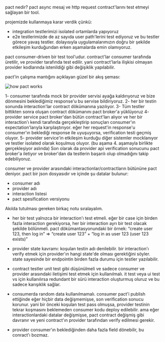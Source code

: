 pact nedir?
pact async mesaj ve http request contract'larını test etmeyi sağlayan bir tool.

projemizde kullanmaya karar verdik çünkü:
- integration testlerimizi isolated ortamlarda yapıyoruz
- e2e testlerimizde de az sayıda user path'lerini test ediyoruz ve bu testler görece yavaş testler.
dolayısıyla uygulamalarımızın doğru bir şekilde etkileşim kurduğundan erken aşamalarda emin olamıyoruz.

pact consumer-driven bir test tool'udur. contract'lar consumer tarafında üretilir, ve provider tarafında test edilir. 
yani contract'larla ilişkisi olmayan provider kodlarında istenildiği gibi değişiklik yapılabilir.

pact'in çalışma mantığını açıklayan güzel bir akış şeması:

![how pact works](https://github.com/[cinaraylin]/qa-notes/blob/main/contract%20testing/pact-diagram.png?raw=true)


1- consumer tarafında mock bir provider servisi ayağa kaldırıyoruz ve bize dönmesini beklediğimiz response'u bu servise bildiriyoruz.
2- her bir testin sonunda interaction'lar contract dökümanına yazılıyor. 
3- Tüm testler bittikten sonra oluşan contract dökümanını pact broker'a yüklüyoruz
4- provider service pact broker'dan bütün contract'ları alıyor ve her bir interaction'ı kendi tarafında gerçekleştirip sonuçları consumer'ın expectation'larıyla 
   karşılaştırıyor. eğer her request'in response'u consumer'ın beklediği response ile uyuşuyorsa, verification testi geçmiş oluyor.
5- provider service'in etkileşim kurduğu diğer sistemler mocklanıyor ve testler isolated olarak koşulmuş oluyor. 
   (bu aşama 4. aşamayla birlikte gerçekleşiyor aslında)
Son olarak da provider api verification sonucunu pact broker'a iletiyor ve broker'dan da testlerin başarılı olup olmadığını takip edebiliyoruz.

consumer ve provider arasındaki interactionlar/contractların bütününe pact deniyor.
pact bir json dosyasıdır ve içinde şu datalar bulunur:
- consumer adı
- provider adı
- interaction listesi
- pact spesification versiyonu

Akılda tutulması gereken birkaç notu sıralayalım.
- her bir test yalnızca bir interaction'ı test etmeli. eğer bir case için birden fazla interaction gerekiyorsa, her bir interaction ayrı bir test olacak şekilde
  bölünmeli.
  pact dökümantasyonundaki bir örnek:
  “create user 123, then log in” =>  “create user 123” + “log in as user 123 (user 123 exists)”

- provider state kavramı: koşulan testin adı denilebilir. bir interaction'ı verify etmek için provider'ın hangi state'de olması gerektiğini söyler. 
  state sayesinde bir endpointin birden fazla durumu için testler yazılabilir.

- contract testler unit test gibi düşünülmeli ve sadece consumer ve provider arasındaki iletişimi test etmek için kullanılmalı.
  it test veya ui test vs için kullanılırsa redundant bir sürü interaction oluşturmuş oluruz ve bu sadece karışıklık sağlar.

- consumerda random data kullanılmamalı. consumer pact'i publish ettiğinde eğer hiçbir data değişmemişse, son verification sonucu korunur. yani bir önceki koşulan
  test pass olmuşsa, provider testinin tekrar koşmasını beklemeden consumer kodu deploy edilebilir. 
  ama eğer interactionlardaki datalar değişmişse, pact contract değişmiş gibi davranır ve yeni contract'ın provider tarafından verify edilmesi gerekir.

- provider consumer'ın beklediğinden daha fazla field dönebilir, bu conract'ı bozmaz.
